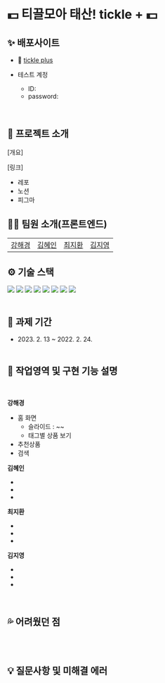 # 💵 **티끌모아 태산! tickle +** 💵

## ✨ 배포사이트

- 🔗 [tickle plus](https://tickleplus.netlify.app)

- 테스트 계정
  - ID:
  - password:

<br />

## 🌱 프로젝트 소개

[개요]

[링크]

- 레포
- 노션
- 피그마

## 👩‍💻 팀원 소개(프론트엔드)

<table>
  <tbody>
    <!-- <tr>
  <td align="center"><a href="https://github.com/hae9"><img src="" width="150px;" /></a></td>
  <td align="center"><a href="https://github.com/Hyeeeein"><img src="" width="150px;" /></a></td>
  <td align="center"><a href="https://github.com/hwanky"><img src="" width="150px;" /></a></td>
  <td align="center"><a href="https://github.com/dreamchach"><img src="" width="150px;" /></a></td>
  </tr> -->
  <tr>
  <td align="center"><a href="https://github.com/hae9">강해경</a></td>
  <td align="center"><a href="https://github.com/Hyeeeein">김혜인</a></td>
  <td align="center"><a href="https://github.com/hwanky">최지환</a></td>
  <td align="center"><a href="https://github.com/dreamchach">김지영</a></td>
 </tr>
  </tbody>
</table>

## ⚙ 기술 스택

<div>
<img src="https://img.shields.io/badge/React-61DAFB?style=for-the-badge&logo=React&logoColor=black">
<img src="https://img.shields.io/badge/vite-646CFF?style=for-the-badge&logo=vite&logoColor=white">
<img src="https://img.shields.io/badge/Axios-5A29E4?style=for-the-badge&logo=Axios&logoColor=white">
<img src="https://img.shields.io/badge/tailwind css-06B6D4?style=for-the-badge&logo=tailwindcss&logoColor=white">
<img src="https://img.shields.io/badge/github-181717?style=for-the-badge&logo=github&logoColor=white">
<img src="https://img.shields.io/badge/netlify-00C7B7?style=for-the-badge&logo=netlify&logoColor=white">
<img src="https://img.shields.io/badge/prettier-F7B93E?style=for-the-badge&logo=prettier&logoColor=black">
<img src="https://img.shields.io/badge/eslint-4B32C3?style=for-the-badge&logo=eslint&logoColor=white">
<br /><br />
</div>

## 📆 과제 기간

- <p>2023. 2. 13 ~ 2022. 2. 24.
  <br/><br/>

## 📌 작업영역 및 구현 기능 설명

<br/>

<b>강해경</b>

- 홈 화면
  - 슬라이드 : ~~
  - 태그별 상품 보기
- 추천상품
- 검색

<b>김혜인</b>

-
-
-

<b>최지환</b>

-
-
-

<b>김지영</b>

-
-
-

<br/>

## 💦 어려웠던 점

<br/><br/>

## 💡 질문사항 및 미해결 에러
